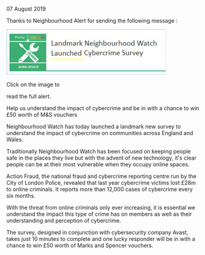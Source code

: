07 August 2019

Thanks to Neighbourhood Alert for sending the following message :

[](http://www.northcrayresidents.org.uk/fraud_alerts/fa042.pdf)

![Image](images/nm0810_1.png)

Click on the image to

read the full alert.

Help us understand the impact of cybercrime and be in with a chance to win £50 worth of M&S vouchers

Neighbourhood Watch has today launched a landmark new survey to understand the impact of cybercrime on communities across England and Wales.

Traditionally Neighbourhood Watch has been focused on keeping people safe in the places they live but with the advent of new technology, it's clear people can be at their most vulnerable when they occupy online spaces.

Action Fraud, the national fraud and cybercrime reporting centre run by the City of London Police, revealed that last year cybercrime victims lost £28m to online criminals. It reports more than 12,000 cases of cybercrime every six months.

With the threat from online criminals only ever increasing, it is essential we understand the impact this type of crime has on members as well as their understanding and perception of cybercrime.

The survey, designed in conjunction with cybersecurity company Avast, takes just 10 minutes to complete and one lucky responder will be in with a chance to win £50 worth of Marks and Spencer vouchers.
